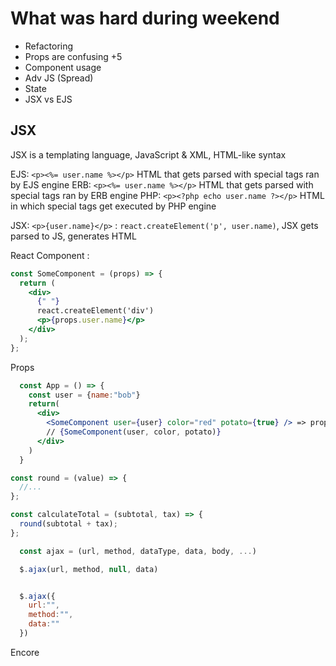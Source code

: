 # What was hard during weekend

- Refactoring
- Props are confusing +5
- Component usage
- Adv JS (Spread)
- State
- JSX vs EJS

## JSX

JSX is a templating language, JavaScript & XML, HTML-like syntax

EJS: `<p><%= user.name %></p>` HTML that gets parsed with special tags ran by EJS engine
ERB: `<p><%= user.name %></p>` HTML that gets parsed with special tags ran by ERB engine
PHP: `<p><?php echo user.name ?></p>` HTML in which special tags get executed by PHP engine

JSX: `<p>{user.name}</p>` : `react.createElement('p', user.name)`, JSX gets parsed to JS, generates HTML

React Component :

```jsx
const SomeComponent = (props) => {
  return (
    <div>
      {" "}
      react.createElement('div')
      <p>{props.user.name}</p>
    </div>
  );
};
```

Props

```jsx
  const App = () => {
    const user = {name:"bob"}
    return(
      <div>
        <SomeComponent user={user} color="red" potato={true} /> => props => {user:user, color:"red", potato:true}
        // {SomeComponent(user, color, potato)}
      </div>
    )
  }
```

```jsx
const round = (value) => {
  //...
};

const calculateTotal = (subtotal, tax) => {
  round(subtotal + tax);
};
```

```jsx
  const ajax = (url, method, dataType, data, body, ...)

  $.ajax(url, method, null, data)


  $.ajax({
    url:"",
    method:"",
    data:""
  })
```

Encore
